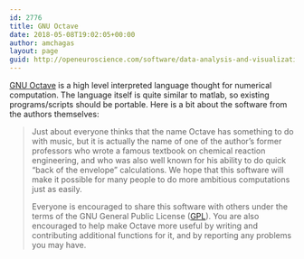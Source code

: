 ```yaml
---
id: 2776
title: GNU Octave
date: 2018-05-08T19:02:05+00:00
author: amchagas
layout: page
guid: http://openeuroscience.com/software/data-analysis-and-visualization/gnu-octave-copy/
---
```

[GNU Octave](http://www.gnu.org/software/octave/) is a high level interpreted language thought for numerical computation. The language itself is quite similar to matlab, so existing programs/scripts should be portable. Here is a bit about the software from the authors themselves:

> Just about everyone thinks that the name Octave has something to do with music, but it is actually the name of one of the author&#8217;s former professors who wrote a famous textbook on chemical reaction engineering, and who was also well known for his ability to do quick &#8220;back of the envelope&#8221; calculations. We hope that this software will make it possible for many people to do more ambitious computations just as easily.
> 
> Everyone is encouraged to share this software with others under the terms of the GNU General Public License ([GPL](http://www.gnu.org/copyleft/gpl.html)). You are also encouraged to help make Octave more useful by writing and contributing additional functions for it, and by reporting any problems you may have.